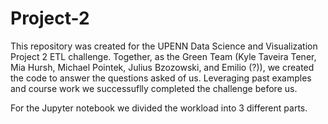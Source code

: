 # Project-2

This repository was created for the UPENN Data Science and Visualization Project 2 ETL challenge.  Together, as the Green Team (Kyle Taveira Tener, Mia Hursh, Michael Pointek, Julius Bzozowski, and Emilio (?)), we created the code to answer the questions asked of us.  Leveraging past examples and course work we successuflly completed the challenge before us.  

For the Jupyter notebook we divided the workload into 3 different parts.  
